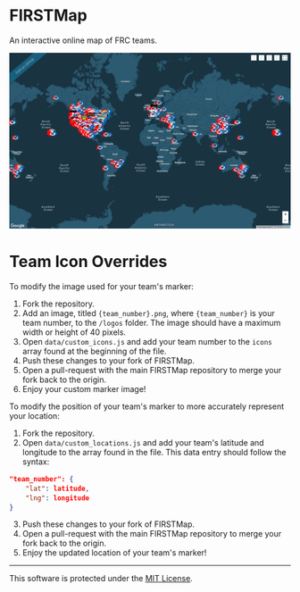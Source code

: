 # FIRSTMap
An interactive online map of FRC teams.

![Screenshot of FIRSTmap](resources/screenshot.png)

# Team Icon Overrides
To modify the image used for your team's marker:
1. Fork the repository.
2. Add an image, titled `{team_number}.png`, where `{team_number}` is your team number, to the `/logos` folder. The image should have a maximum width or height of 40 pixels.
3. Open `data/custom_icons.js` and add your team number to the `icons` array found at the beginning of the file.
4. Push these changes to your fork of FIRSTMap.
5. Open a pull-request with the main FIRSTMap repository to merge your fork back to the origin.
6. Enjoy your custom marker image!

To modify the position of your team's marker to more accurately represent your location:
1. Fork the repository.
2. Open `data/custom_locations.js` and add your team's latitude and longitude to the array found in the file. This data entry should follow the syntax:
```json
"team_number": {
    "lat": latitude,
    "lng": longitude
}
```
3. Push these changes to your fork of FIRSTMap.
4. Open a pull-request with the main FIRSTMap repository to merge your fork back to the origin.
5. Enjoy the updated location of your team's marker!
--------------------------------------------------------------------------------

This software is protected under the [MIT License](LICENSE).
